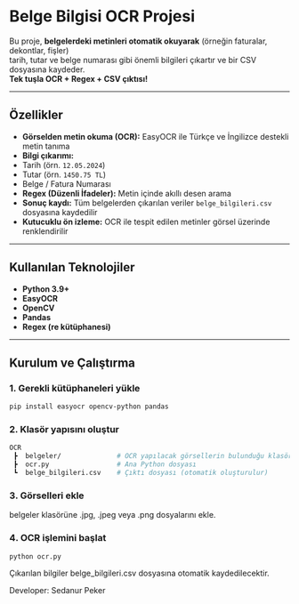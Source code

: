 # Belge Bilgisi OCR Projesi

Bu proje, **belgelerdeki metinleri otomatik okuyarak** (örneğin faturalar, dekontlar, fişler)  
tarih, tutar ve belge numarası gibi önemli bilgileri çıkartır ve bir CSV dosyasına kaydeder.  
 **Tek tuşla OCR + Regex + CSV çıktısı!**

---

##  Özellikler
-  **Görselden metin okuma (OCR):** EasyOCR ile Türkçe ve İngilizce destekli metin tanıma  
-  **Bilgi çıkarımı:**  
  - Tarih (örn. `12.05.2024`)  
  - Tutar (örn. `1450.75 TL`)  
  - Belge / Fatura Numarası  
-  **Regex (Düzenli İfadeler):** Metin içinde akıllı desen arama  
-  **Sonuç kaydı:** Tüm belgelerden çıkarılan veriler `belge_bilgileri.csv` dosyasına kaydedilir  
-  **Kutucuklu ön izleme:** OCR ile tespit edilen metinler görsel üzerinde renklendirilir

---

##  Kullanılan Teknolojiler
- **Python 3.9+**
- **EasyOCR**
- **OpenCV**
- **Pandas**
- **Regex (re kütüphanesi)**

---

##  Kurulum ve Çalıştırma

### 1️. Gerekli kütüphaneleri yükle
```bash
pip install easyocr opencv-python pandas
```

### 2️. Klasör yapısını oluştur
```bash
OCR
 ┣  belgeler/              # OCR yapılacak görsellerin bulunduğu klasör
 ┣  ocr.py                 # Ana Python dosyası
 ┗  belge_bilgileri.csv    # Çıktı dosyası (otomatik oluşturulur)
```

### 3️. Görselleri ekle
belgeler klasörüne .jpg, .jpeg veya .png dosyalarını ekle.
  
### 4️. OCR işlemini başlat
```bash
python ocr.py
```
Çıkarılan bilgiler belge_bilgileri.csv dosyasına otomatik kaydedilecektir.


Developer: Sedanur Peker
